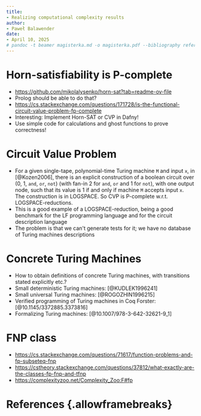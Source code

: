 ```yaml
---
title:
- Realizing computational complexity results
author:
- Paweł Balawender
date:
- April 10, 2025
# pandoc -t beamer magisterka.md -o magisterka.pdf --bibliography references.bib --citeproc  -M link-citations=true -V colortheme:crane -V theme:CambridgeUS --csl apa.csl
---
```

# Horn-satisfiability is P-complete
- https://github.com/mikolalysenko/horn-sat?tab=readme-ov-file
- Prolog should be able to do that?
- https://cs.stackexchange.com/questions/171728/is-the-functional-circuit-value-problem-fp-complete
- Interesting: Implement Horn-SAT or CVP in Dafny!
- Use simple code for calculations and ghost functions to prove correctness!

# Circuit Value Problem
- For a given single-tape, polynomial-time Turing machine `M` and input `x`, in [@Kozen2006], there is an explicit construction of a boolean circuit over (0, 1, `and`, `or`, `not`) (with fan-in 2 for `and`, `or` and 1 for `not`), with one output node, such that its value is 1 if and only if machine `M` accepts input `x`. The construction is in LOGSPACE. So CVP is P-complete w.r.t. LOGSPACE-reductions.
- This is a good example of a LOGSPACE-reduction, being a good benchmark for the LF programming language and for the circuit description language
- The problem is that we can't generate tests for it; we have no database of Turing machines descriptions

# Concrete Turing Machines
- How to obtain definitions of concrete Turing machines, with transitions stated explicitly etc.?
- Small deterministic Turing machines: [@KUDLEK1996241]
- Small universal Turing machines: [@ROGOZHIN1996215]
- Verified programming of Turing machines in Coq Forster: [@10.1145/3372885.3373816]
- Formalizing Turing machines: [@10.1007/978-3-642-32621-9_1]


# FNP class
- https://cs.stackexchange.com/questions/71617/function-problems-and-fp-subseteq-fnp
- https://cstheory.stackexchange.com/questions/37812/what-exactly-are-the-classes-fp-fnp-and-tfnp
- https://complexityzoo.net/Complexity_Zoo:F#fp


# References {.allowframebreaks}
